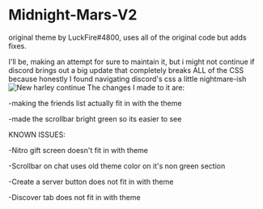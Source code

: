 # Midnight-Mars-V2
original theme by LuckFire#4800, uses all of the original code but adds fixes.

I'll be, making an attempt for sure to maintain it, but i might not continue if discord brings out a big update that completely breaks ALL of the CSS because honestly  I found navigating discord's css a little nightmare-ish
![New harley continue](https://user-images.githubusercontent.com/103460245/163261737-f8ce971e-38a7-4371-a725-0e200d05292d.PNG)
The changes I made to it are: 

-making the friends list actually fit in with the theme

-made the scrollbar bright green so its easier to see

KNOWN ISSUES:

-Nitro gift screen doesn't fit in with theme

-Scrollbar on chat uses old theme color on it's non green section

-Create a server button does not fit in with theme

-Discover tab does not fit in with theme
